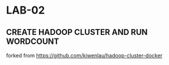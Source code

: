 # LAB-02

## CREATE HADOOP CLUSTER AND RUN WORDCOUNT

forked from https://github.com/kiwenlau/hadoop-cluster-docker
